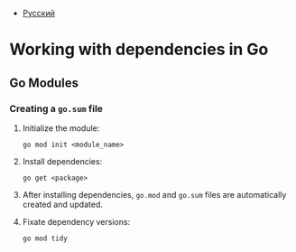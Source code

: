 - [Русский](../../dependencies/go/)

# Working with dependencies in Go

## Go Modules

### Creating a `go.sum` file

1. Initialize the module:

   ```
   go mod init <module_name>
   ```

1. Install dependencies:

   ```
   go get <package>
   ```

1. After installing dependencies, `go.mod` and `go.sum` files are automatically created and updated.

1. Fixate dependency versions:

   ```
   go mod tidy
   ```
